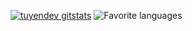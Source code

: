
[![tuyendev gitstats](https://github-readme-stats.vercel.app/api?username=tuyendev&layout=compact&theme=graywhite&count_private=true&&hide=issues&&hide_border=true)](https://github.com/tuyendev) ![Favorite languages](https://github-readme-stats.vercel.app/api/top-langs/?username=tuyendev&layout=compact&theme=graywhite&count_private=true&hide_border=true)
